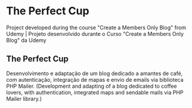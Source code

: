 # The Perfect Cup

Project developed during the course "Create a Members Only Blog" from Udemy | Projeto desenvolvido durante o Curso "Create a Members Only Blog" da Udemy

## The Perfect Cup

Desenvolvimento e adaptação de um blog dedicado a amantes de café, com autenticação, integração de mapas e envio de emails via biblioteca PHP Mailer.
(Development and adapting of a blog dedicated to coffee lovers, with authentication, integrated maps and sendable mails via PHP Mailer library.)
